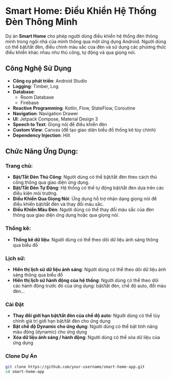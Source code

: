 # Smart Home: Điều Khiển Hệ Thống Đèn Thông Minh

Dự án **Smart Home** cho phép người dùng điều khiển hệ thống đèn thông minh trong ngôi nhà của mình thông qua một ứng dụng Android. Người dùng có thể bật/tắt đèn, điều chỉnh màu sắc của đèn và sử dụng các phương thức điều khiển khác nhau như thủ công, tự động và qua giọng nói.

## Công Nghệ Sử Dụng

- **Công cụ phát triển**: Android Studio
- **Logging**: Timber, Log
- **Database**:
  - Room Database
  - Firebase
- **Reactive Programming**: Kotlin, Flow, StateFlow, Coroutine
- **Navigation**: Navigation Drawer
- **UI**: Jetpack Compose, Material Design 3
- **Speech to Text**: Giọng nói để điều khiển đèn
- **Custom View**: Canvas (để tạo giao diện biểu đồ thống kê tùy chỉnh)
- **Dependency Injection**: Hilt

## Chức Năng Ứng Dụng:
### Trang chủ: 
- **Bật/Tắt Đèn Thủ Công**: Người dùng có thể bật/tắt đèn theo cách thủ công thông qua giao diện ứng dụng.
- **Bật/Tắt Đèn Tự Động**: Hệ thống có thể tự động bật/tắt đèn dựa trên các điều kiện môi trường.
- **Điều Khiển Qua Giọng Nói**: Ứng dụng hỗ trợ nhận dạng giọng nói để điều khiển bật/tắt đèn và thay đổi màu sắc.
- **Điều Khiển Màu Đèn**: Người dùng có thể thay đổi màu sắc của đèn thông qua giao diện ứng dụng hoặc qua giọng nói.
### Thống kê:
- **Thống kê dữ liệu**: Người dùng có thể theo dõi dữ liệu ánh sáng thông qua biểu đồ
### Lịch sử:
- **Hiển thị lịch sử dữ liệu ánh sáng**: Người dùng có thể theo dõi dữ liệu ánh sáng thông qua biểu đồ
- **Hiển thị lịch sử hành động của hệ thống**: Người dùng có thể theo dõi các hành động trước đó của ứng dụng: bật/tắt đèn, chế độ auto, đổi màu đèn...
### Cài Đặt
- **Thay đổi giới hạn bật/tắt đèn của chế độ auto**: Người dùng có thể tùy chỉnh giá trị giới hạn bật/tắt đèn cho ứng dụng
- **Bật chế độ Dynamic cho ứng dụng**: Người dùng có thể bật tính năng màu động (dynamic) cho ứng dụng
- **Xóa dữ liệu ánh sáng / hành động**: Người dùng có thể xóa dữ liệu của ứng dụng
### Clone Dự Án
```bash
git clone https://github.com/your-username/smart-home-app.git
cd smart-home-app

